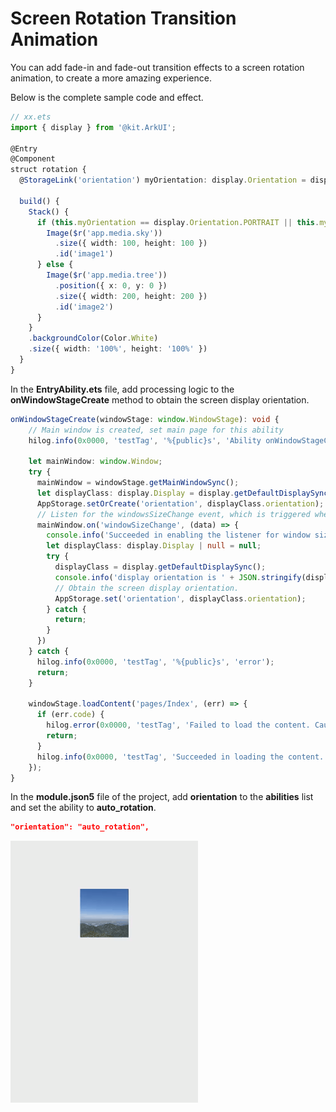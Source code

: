 # Screen Rotation Transition Animation

You can add fade-in and fade-out transition effects to a screen rotation animation, to create a more amazing experience.

Below is the complete sample code and effect.

```ts
// xx.ets
import { display } from '@kit.ArkUI';

@Entry
@Component
struct rotation {
  @StorageLink('orientation') myOrientation: display.Orientation = display.Orientation.PORTRAIT;

  build() {
    Stack() {
      if (this.myOrientation == display.Orientation.PORTRAIT || this.myOrientation == display.Orientation.PORTRAIT_INVERTED) {
        Image($r('app.media.sky'))
          .size({ width: 100, height: 100 })
          .id('image1')
      } else {
        Image($r('app.media.tree'))
          .position({ x: 0, y: 0 })
          .size({ width: 200, height: 200 })
          .id('image2')
      }
    }
    .backgroundColor(Color.White)
    .size({ width: '100%', height: '100%' })
  }
}
```

In the **EntryAbility.ets** file, add processing logic to the **onWindowStageCreate** method to obtain the screen display orientation.
```ts
onWindowStageCreate(windowStage: window.WindowStage): void {
    // Main window is created, set main page for this ability
    hilog.info(0x0000, 'testTag', '%{public}s', 'Ability onWindowStageCreate');

    let mainWindow: window.Window;
    try {
      mainWindow = windowStage.getMainWindowSync();
      let displayClass: display.Display = display.getDefaultDisplaySync();
      AppStorage.setOrCreate('orientation', displayClass.orientation);
      // Listen for the windowsSizeChange event, which is triggered when the screen is rotated.
      mainWindow.on('windowSizeChange', (data) => {
        console.info('Succeeded in enabling the listener for window size changes. Data: ' + JSON.stringify(data));
        let displayClass: display.Display | null = null;
        try {
          displayClass = display.getDefaultDisplaySync();
          console.info('display orientation is ' + JSON.stringify(displayClass.orientation));
          // Obtain the screen display orientation.
          AppStorage.set('orientation', displayClass.orientation);
        } catch {
          return;
        }
      })
    } catch {
      hilog.info(0x0000, 'testTag', '%{public}s', 'error');
      return;
    }

    windowStage.loadContent('pages/Index', (err) => {
      if (err.code) {
        hilog.error(0x0000, 'testTag', 'Failed to load the content. Cause: %{public}s', JSON.stringify(err) ?? '');
        return;
      }
      hilog.info(0x0000, 'testTag', 'Succeeded in loading the content.');
    });
}
```

In the **module.json5** file of the project, add **orientation** to the **abilities** list and set the ability to **auto_rotation**.
```json
"orientation": "auto_rotation",
```

![rotation-opacity](figures/rotation-opacity.gif)
